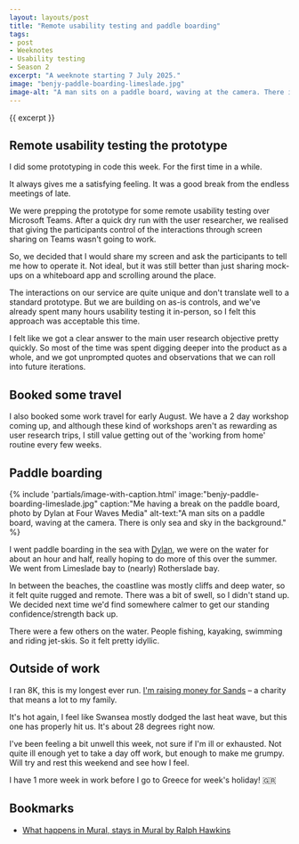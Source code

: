 ```yaml
---
layout: layouts/post
title: "Remote usability testing and paddle boarding"
tags:
- post
- Weeknotes
- Usability testing
- Season 2
excerpt: "A weeknote starting 7 July 2025."
image: "benjy-paddle-boarding-limeslade.jpg"
image-alt: "A man sits on a paddle board, waving at the camera. There is only sea and sky in the background."
--- 
```


{{ excerpt }}

## Remote usability testing the prototype

I did some prototyping in code this week. For the first time in a while. 

It always gives me a satisfying feeling. It was a good break from the endless meetings of late.

We were prepping the prototype for some remote usability testing over Microsoft Teams. After a quick dry run with the user researcher, we realised that giving the participants control of the interactions through screen sharing on Teams wasn't going to work.

So, we decided that I would share my screen and ask the participants to tell me how to operate it. Not ideal, but it was still better than just sharing mock-ups on a whiteboard app and scrolling around the place. 

The interactions on our service are quite unique and don't translate well to a standard prototype. But we are building on as-is controls, and we've already spent many hours usability testing it in-person, so I felt this approach was acceptable this time.

I felt like we got a clear answer to the main user research objective pretty quickly. So most of the time was spent digging deeper into the product as a whole, and we got unprompted quotes and observations that we can roll into future iterations. 

## Booked some travel

I also booked some work travel for early August. We have a 2 day workshop coming up, and although these kind of workshops aren't as rewarding as user research trips, I still value getting out of the 'working from home' routine every few weeks.

## Paddle boarding

{%
  include 'partials/image-with-caption.html'
  image:"benjy-paddle-boarding-limeslade.jpg"
  caption:"Me having a break on the paddle board, photo by Dylan at Four Waves Media"
  alt-text:"A man sits on a paddle board, waving at the camera. There is only sea and sky in the background."
%}

I went paddle boarding in the sea with [Dylan](https://www.fourwaves.media/), we were on the water for about an hour and half, really hoping to do more of this over the summer. We went from Limeslade bay to (nearly) Rotherslade bay.

In between the beaches, the coastline was mostly cliffs and deep water, so it felt quite rugged and remote. There was a bit of swell, so I didn't stand up. We decided next time we'd find somewhere calmer to get our standing confidence/strength back up.

There were a few others on the water. People fishing, kayaking, swimming and riding jet-skis. So it felt pretty idyllic.

## Outside of work

I ran 8K, this is my longest ever run. [I'm raising money for Sands](https://cardiffhalf25.enthuse.com/pf/benjy-stanton) – a charity that means a lot to my family.

It's hot again, I feel like Swansea mostly dodged the last heat wave, but this one has properly hit us. It's about 28 degrees right now.

I've been feeling a bit unwell this week, not sure if I'm ill or exhausted. Not quite ill enough yet to take a day off work, but enough to make me grumpy. Will try and rest this weekend and see how I feel.

I have 1 more week in work before I go to Greece for week's holiday! 🇬🇷

## Bookmarks

- [What happens in Mural, stays in Mural by Ralph Hawkins](https://ralphhawkins.co.uk/posts/weeknotes/2025-04-25-what-happens-in-mural/)
